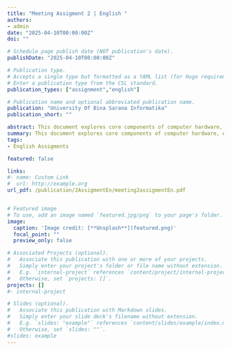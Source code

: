 ```yaml
---
title: "Meeting Assigment 2 | English "
authors:
- admin
date: "2025-04-10T00:00:00Z"
doi: ""

# Schedule page publish date (NOT publication's date).
publishDate: "2025-04-10T00:00:00Z"

# Publication type.
# Accepts a single type but formatted as a YAML list (for Hugo requirements).
# Enter a publication type from the CSL standard.
publication_types: ["assignment","english"]

# Publication name and optional abbreviated publication name.
publication: "University Of Bina Sarana Informatika"
publication_short: ""

abstract: This document explores core components of computer hardware, emphasizing their functionalities, evolution, and interconnections. Central to the discussion is the motherboard, referred to variably as the main board, system board, or logic board in Apple systems. The CPU (Central Processing Unit) serves as the computational brain, with modern implementations like the microprocessor—a single-chip CPU—highlighting advancements driven by Moore’s Law.
summary: This document explores core components of computer hardware, emphasizing their functionalities, evolution, and interconnections. Central to the discussion is the motherboard, referred to variably as the main board, system board, or logic board in Apple systems. The CPU (Central Processing Unit) serves as the computational brain, with modern implementations like the microprocessor—a single-chip CPU—highlighting advancements driven by Moore’s Law.  
tags:
- English Assigments

featured: false

links:
#- name: Custom Link
#  url: http://example.org
url_pdf: /publication/2AssigmentEn/meeting2assigmentEn.pdf


# Featured image
# To use, add an image named `featured.jpg/png` to your page's folder. 
image:
  caption: 'Image credit: [**Unsplash**](featured.png)'
  focal_point: ""
  preview_only: false

# Associated Projects (optional).
#   Associate this publication with one or more of your projects.
#   Simply enter your project's folder or file name without extension.
#   E.g. `internal-project` references `content/project/internal-project/index.md`.
#   Otherwise, set `projects: []`.
projects: []
#- internal-project

# Slides (optional).
#   Associate this publication with Markdown slides.
#   Simply enter your slide deck's filename without extension.
#   E.g. `slides: "example"` references `content/slides/example/index.md`.
#   Otherwise, set `slides: ""`.
#slides: example
---
```


